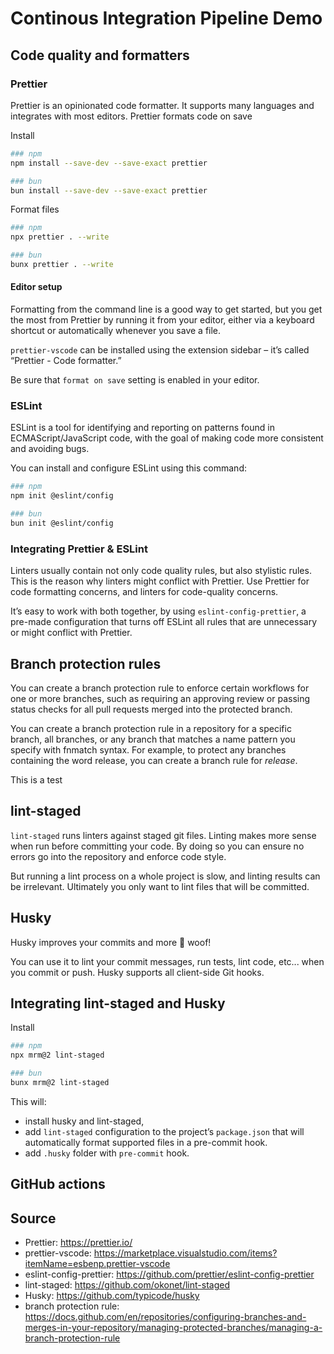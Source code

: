 # Continous Integration Pipeline Demo

## Code quality and formatters

### Prettier

Prettier is an opinionated code formatter. It supports many languages and integrates with most editors. Prettier formats code on save

Install

```bash
### npm
npm install --save-dev --save-exact prettier

### bun
bun install --save-dev --save-exact prettier
```

Format files

```bash
### npm
npx prettier . --write

### bun
bunx prettier . --write
```

#### Editor setup

Formatting from the command line is a good way to get started, but you get the most from Prettier by running it from your editor, either via a keyboard shortcut or automatically whenever you save a file.

`prettier-vscode` can be installed using the extension sidebar – it’s called “Prettier - Code formatter.”

Be sure that `format on save` setting is enabled in your editor.

### ESLint

ESLint is a tool for identifying and reporting on patterns found in ECMAScript/JavaScript code, with the goal of making code more consistent and avoiding bugs.

You can install and configure ESLint using this command:

```bash
### npm
npm init @eslint/config

### bun
bun init @eslint/config
```

### Integrating Prettier & ESLint

Linters usually contain not only code quality rules, but also stylistic rules. This is the reason why linters might conflict with Prettier. Use Prettier for code formatting concerns, and linters for code-quality concerns.

It’s easy to work with both together, by using `eslint-config-prettier`, a pre-made configuration that turns off ESLint all rules that are unnecessary or might conflict with Prettier.

## Branch protection rules

You can create a branch protection rule to enforce certain workflows for one or more branches, such as requiring an approving review or passing status checks for all pull requests merged into the protected branch.

You can create a branch protection rule in a repository for a specific branch, all branches, or any branch that matches a name pattern you specify with fnmatch syntax. For example, to protect any branches containing the word release, you can create a branch rule for _release_.

This is a test

## lint-staged

`lint-staged` runs linters against staged git files. Linting makes more sense when run before committing your code. By doing so you can ensure no errors go into the repository and enforce code style.

But running a lint process on a whole project is slow, and linting results can be irrelevant. Ultimately you only want to lint files that will be committed.

## Husky

Husky improves your commits and more 🐶 woof!

You can use it to lint your commit messages, run tests, lint code, etc... when you commit or push. Husky supports all client-side Git hooks.

## Integrating lint-staged and Husky

Install

```bash
### npm
npx mrm@2 lint-staged

### bun
bunx mrm@2 lint-staged
```

This will:

- install husky and lint-staged,
- add `lint-staged` configuration to the project’s `package.json` that will automatically format supported files in a pre-commit hook.
- add `.husky` folder with `pre-commit` hook.

## GitHub actions

## Source

- Prettier: https://prettier.io/
- prettier-vscode: https://marketplace.visualstudio.com/items?itemName=esbenp.prettier-vscode
- eslint-config-prettier: https://github.com/prettier/eslint-config-prettier
- lint-staged: https://github.com/okonet/lint-staged
- Husky: https://github.com/typicode/husky
- branch protection rule: https://docs.github.com/en/repositories/configuring-branches-and-merges-in-your-repository/managing-protected-branches/managing-a-branch-protection-rule

